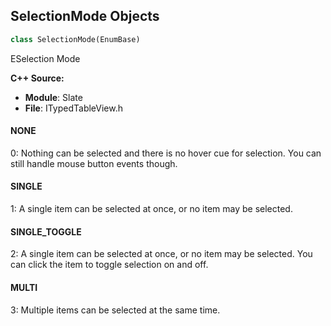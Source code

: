 ## SelectionMode Objects

```python
class SelectionMode(EnumBase)
```

ESelection Mode

**C++ Source:**

- **Module**: Slate
- **File**: ITypedTableView.h

<a id="unreal.SelectionMode.NONE"></a>

#### NONE

0: Nothing can be selected and there is no hover cue for selection.  You can still handle mouse button events though.

<a id="unreal.SelectionMode.SINGLE"></a>

#### SINGLE

1: A single item can be selected at once, or no item may be selected.

<a id="unreal.SelectionMode.SINGLE_TOGGLE"></a>

#### SINGLE_TOGGLE

2: A single item can be selected at once, or no item may be selected.  You can click the item to toggle selection on and off.

<a id="unreal.SelectionMode.MULTI"></a>

#### MULTI

3: Multiple items can be selected at the same time.

<a id="unreal.ConsumeMouseWheel"></a>
